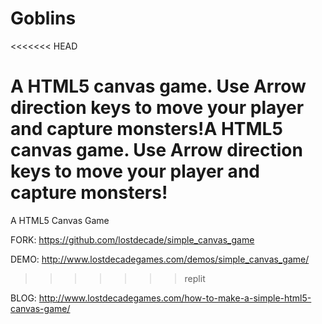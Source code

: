 # Goblins
<<<<<<< HEAD

A HTML5 canvas game. Use Arrow direction keys to move your player and capture monsters!A HTML5 canvas game. Use Arrow direction keys to move your player and capture monsters!
=======
A HTML5 Canvas Game

FORK: https://github.com/lostdecade/simple_canvas_game

DEMO: http://www.lostdecadegames.com/demos/simple_canvas_game/
>>>>>>> replit

BLOG: http://www.lostdecadegames.com/how-to-make-a-simple-html5-canvas-game/
